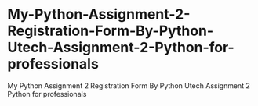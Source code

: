 # My-Python-Assignment-2-Registration-Form-By-Python-Utech-Assignment-2-Python-for-professionals
My Python Assignment 2 Registration Form By Python Utech Assignment 2 Python for professionals
